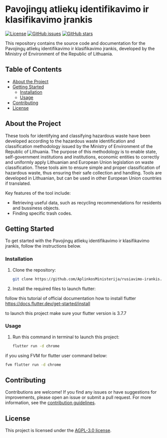 # Pavojingų atliekų identifikavimo ir klasifikavimo įrankis

[![License](https://img.shields.io/github/license/AplinkosMinisterija/rusiavimo-irankis)](https://github.com/AplinkosMinisterija/rusiavimo-irankis/blob/main/LICENSE)
[![GitHub issues](https://img.shields.io/github/issues/AplinkosMinisterija/rusiavimo-irankis)](https://github.com/AplinkosMinisterija/rusiavimo-irankis/issues)
[![GitHub stars](https://img.shields.io/github/stars/AplinkosMinisterija/rusiavimo-irankis)](https://github.com/AplinkosMinisterija/rusiavimo-irankis/stargazers)

This repository contains the source code and documentation for the Pavojingų atliekų identifikavimo ir klasifikavimo įrankis, developed by the Ministry of Environment of the Republic of Lithuania.

## Table of Contents

- [About the Project](#about-the-project)
- [Getting Started](#getting-started)
    - [Installation](#installation)
    - [Usage](#usage)
- [Contributing](#contributing)
- [License](#license)

## About the Project

These tools for identifying and classifying hazardous waste have been developed according to the hazardous waste identification and classification methodology issued by the Ministry of Environment of the Republic of Lithuania. The purpose of this methodology is to enable state, self-government institutions and institutions, economic entities to correctly and uniformly apply Lithuanian and European Union legislation on waste classification. These tools aim to ensure simple and proper classification of hazardous waste, thus ensuring their safe collection and handling. Tools are developed in Lithuanian, but can be used in other European Union countries if translated.

Key features of the tool include:

- Retrieving useful data, such as recycling recommendations for residents and bussiness objects.
- Finding specific trash codes.

## Getting Started

To get started with the Pavojingų atliekų identifikavimo ir klasifikavimo įrankis, follow the instructions below.

### Installation

1. Clone the repository:

   ```bash
   git clone https://github.com/AplinkosMinisterija/rusiavimo-irankis.git
   ```

2. Install the required files to launch flutter:

follow this tutorial of official documentation how to install flutter https://docs.flutter.dev/get-started/install

to launch this project make sure your flutter version is 3.7.7

### Usage

1. Run this command in terminal to launch this project:

   ```bash
   flutter run -d chrome
   ```
if you using FVM for flutter user command below:

   ```bash
   fvm flutter run -d chrome
   ```

## Contributing

Contributions are welcome! If you find any issues or have suggestions for improvements, please open an issue or submit a pull request. For more information, see the [contribution guidelines](./CONTRIBUTING.md).

## License

This project is licensed under the [AGPL-3.0 license](./LICENSE).
